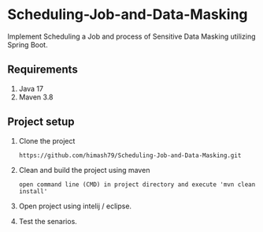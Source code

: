 # Scheduling-Job-and-Data-Masking

Implement Scheduling a Job and process of Sensitive Data Masking utilizing Spring Boot.

## Requirements

01) Java 17
02) Maven 3.8 

## Project setup

01) Clone the project

		https://github.com/himash79/Scheduling-Job-and-Data-Masking.git
    
02) Clean and build the project using maven

		open command line (CMD) in project directory and execute 'mvn clean install'
    
03) Open project using intelij / eclipse.
		
04) Test the senarios. 
